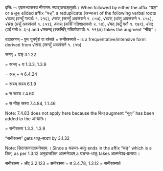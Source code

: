 

वृत्तिः --ः एषामभ्यासस्य नीगागमः स्याद्यङ्यङ्लुकोः। When followed by either the affix “यङ्” or a लुक् elided affix “यङ्”, a reduplicate (अभ्यासः) of the following verbal roots √वञ्च् (वन्चुँ गत्यर्थः १. २१६), √स्रंस् (स्रन्सुँ अवस्रंसने १. ८५७), √ध्वंस् (ध्वंसु अवस्रंसने १. ८५८), √भ्रंस् (भ्रंसुँ अवस्रंसने १. ८५९), √कस् (कसिँ गतिशासनयोः २. १४), √पत् (पतॢँ गतौ १. ९७९), √पद् (पदँ गतौ ४. ६५) and √स्कन्द् (स्कन्दिँर् गतिशोषणयोः १. ११३४) takes the augment “नीक्”।


उदाहरणम् – पुनः पुनर्भृशं वा स्रंसते = सनीस्रस्यते – is a frequentative/intensive form derived from √स्रंस् (स्रन्सुँ अवस्रंसने १. ८५७).


स्रन्स् + यङ् 3.1.22

= स्रन्स् + य 1.3.3, 1.3.9

= स्रस् + य 6.4.24

= स्रस्य् स्रस्य 6.1.9

= स स्रस्य 7.4.60

= स नीक् स्रस्य 7.4.84, 1.1.46


Note: 7.4.83 does not apply here because the कित् augment “नुक्” has been added to the अभ्यासः।

= सनीस्रस्य 1.3.3, 1.3.9


“सनीस्रस्य” gets धातु-सञ्ज्ञा by 3.1.32


Note: ङिदन्तत्वादात्मनेपदम् । Since a यङन्त-धातुः ends in the affix “यङ्” which is a ङित्, as per 1.3.12 अनुदात्तङित आत्मनेपदम् a यङन्त-धातुः takes आत्मनेपद-प्रत्ययाः।

सनीस्रस्य + लँट् 3.2.123 = सनीस्रस्य + त 3.4.78, 1.3.12 = सनीस्रस्यते

